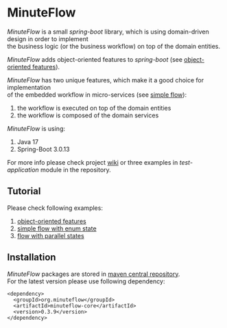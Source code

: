 # MinuteFlow

*MinuteFlow* is a small *spring-boot* library, which is using domain-driven design in order to implement  
the business logic (or the business workflow) on top of the domain entities.

*MinuteFlow* adds object-oriented features to *spring-boot* (see [object-oriented features](https://github.com/jan-komrska/minuteflow/wiki/OOP-Example)).

*MinuteFlow* has two unique features, which make it a good choice for implementation  
of the embedded workflow in micro-services  (see [simple flow](https://github.com/jan-komrska/minuteflow/wiki/Simple-Example)):
1. the workflow is executed on top of the domain entities
2. the workflow is composed of the domain services

*MinuteFlow* is using:
1. Java 17
2. Spring-Boot 3.0.13

For more info please check project [wiki](https://github.com/jan-komrska/minuteflow/wiki)
or three examples in *test-application* module in the repository.

## Tutorial

Please check following examples:
1. [object-oriented features](https://github.com/jan-komrska/minuteflow/wiki/OOP-Example)
2. [simple flow with enum state](https://github.com/jan-komrska/minuteflow/wiki/Simple-Example)
3. [flow with parallel states](https://github.com/jan-komrska/minuteflow/wiki/Parallel-States-Example)

## Installation

*MinuteFlow* packages are stored in [maven central repository](https://repo1.maven.org/maven2/org/minuteflow/minuteflow-core/).  
For the latest version please use following dependency:

```
<dependency>
  <groupId>org.minuteflow</groupId>
  <artifactId>minuteflow-core</artifactId>
  <version>0.3.9</version>
</dependency>
```
